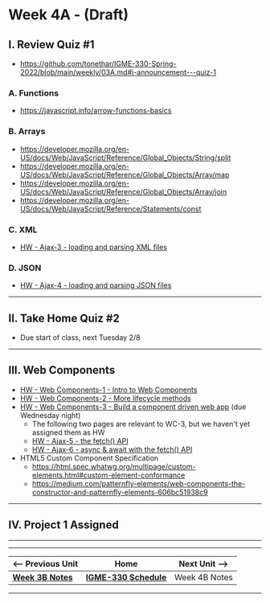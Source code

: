 # Week 4A - (Draft)

## I. Review Quiz #1
- https://github.com/tonethar/IGME-330-Spring-2022/blob/main/weekly/03A.md#i-announcement---quiz-1

### A. Functions
- https://javascript.info/arrow-functions-basics

### B. Arrays
- https://developer.mozilla.org/en-US/docs/Web/JavaScript/Reference/Global_Objects/String/split
- https://developer.mozilla.org/en-US/docs/Web/JavaScript/Reference/Global_Objects/Array/map
- https://developer.mozilla.org/en-US/docs/Web/JavaScript/Reference/Global_Objects/Array/join
- https://developer.mozilla.org/en-US/docs/Web/JavaScript/Reference/Statements/const

### C. XML
- [HW - Ajax-3 - loading and parsing XML files](https://github.com/tonethar/IGME-330-Master/blob/master/notes/HW-ajax-3.md#ii-about-xml)

### D. JSON
- [HW - Ajax-4 - loading and parsing JSON files](https://github.com/tonethar/IGME-330-Master/blob/master/notes/HW-ajax-4.md)

<hr>

## II. Take Home Quiz #2

- Due start of class, next Tuesday 2/8

<hr>

## III. Web Components

- [HW - Web Components-1 - Intro to Web Components](https://github.com/tonethar/IGME-330-Master/blob/master/notes/HW-wc-1.md)
- [HW - Web Components-2 - More lifecycle methods](https://github.com/tonethar/IGME-330-Master/blob/master/notes/HW-wc-2.md)
- [HW - Web Components-3 - Build a component driven web app](https://github.com/tonethar/IGME-330-Master/blob/master/notes/HW-wc-3.md) (due Wednesday night)
  - The following two pages are relevant to WC-3, but we haven't yet assigned them as HW
  - [HW - Ajax-5 - the fetch() API](https://github.com/tonethar/IGME-330-Master/blob/master/notes/HW-ajax-5.md)
  - [HW - Ajax-6 - async & await with the fetch() API](https://github.com/tonethar/IGME-330-Master/blob/master/notes/HW-ajax-6.md)
- HTML5 Custom Component Specification
  - https://html.spec.whatwg.org/multipage/custom-elements.html#custom-element-conformance
  - https://medium.com/patternfly-elements/web-components-the-constructor-and-patternfly-elements-606bc51938c9
  
<hr>

## IV. Project 1 Assigned


<hr><hr>

| <-- Previous Unit | Home | Next Unit -->
| --- | --- | --- 
| [**Week 3B Notes**](03B.md)     |  [**IGME-330 Schedule**](../schedule.md) | Week 4B Notes

<hr>
